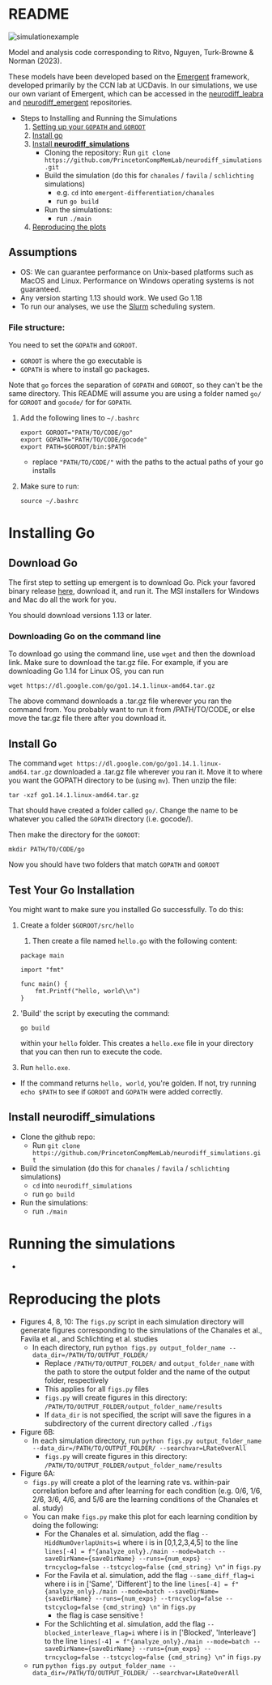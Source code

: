 # README
![simulationexample](https://i.imgur.com/Yjof8ac.png)

Model and analysis code corresponding to Ritvo, Nguyen, Turk-Browne & Norman (2023).

These models have been developed based on the [Emergent](https://github.com/emer/emergent) framework, developed primarily by the CCN lab at UCDavis. In our simulations, we use our own variant of Emergent, which can be accessed in the [neurodiff_leabra](#https://github.com/PrincetonCompMemLab/neurodiff_leabra) and [neurodiff_emergent](#https://github.com/PrincetonCompMemLab/neurodiff_emergent) repositories.

- Steps to Installing and Running the Simulations
    1. [Setting up your `GOPATH` and `GOROOT`](#File-structure)
    2. [Install go](#Installing-Go)
    3. [Install **neurodiff_simulations**](#Install-neurodiff_simulations)
        - Cloning the repository: Run `git clone https://github.com/PrincetonCompMemLab/neurodiff_simulations.git`
        - Build the simulation (do this for `chanales` / `favila` / `schlichting` simulations)
            - e.g. `cd` into `emergent-differentiation/chanales`
            - run `go build`
        - Run the simulations:
            - run `./main`
    4. [Reproducing the plots](#Reproducing-the-plots)

## Assumptions

- OS: We can guarantee performance on Unix-based platforms such as MacOS and Linux.
  Performance on Windows operating systems is not guaranteed.
- Any version starting 1.13 should work. We used Go 1.18
- To run our analyses, we use the [Slurm](https://slurm.schedmd.com/documentation.html) scheduling system.

### File structure:

You need to set the `GOPATH` and `GOROOT`.

- `GOROOT` is where the go executable is
- `GOPATH` is where to install go packages.

Note that `go` forces the separation of `GOPATH` and `GOROOT`, so they can't be the same directory. This README will assume you are using a folder named `go/` for `GOROOT` and `gocode/` for for `GOPATH`.

1. Add the following lines to `~/.bashrc`

    ```
    export GOROOT="PATH/TO/CODE/go"
    export GOPATH="PATH/TO/CODE/gocode"
    export PATH=$GOROOT/bin:$PATH
    ```

    - replace `"PATH/TO/CODE/"` with the paths to the actual paths of your go installs
2. Make sure to run:

    ```
    source ~/.bashrc
    ```

# Installing Go

## Download Go

The first step to setting up emergent is to download Go. Pick your favored binary release [here](https://golang.org/dl/), download it, and run it. The MSI installers for Windows and Mac do all the work for you.

You should download versions 1.13 or later.

### Downloading Go on the command line

To download go using the command line, use `wget` and then the download link. Make sure to download the tar.gz file. For example, if you are downloading Go 1.14 for Linux OS, you can run

```
wget https://dl.google.com/go/go1.14.1.linux-amd64.tar.gz

```

The above command downloads a .tar.gz file wherever you ran the command from. You probably want to run it from /PATH/TO/CODE, or else move the tar.gz file there after you download it.

## Install Go

The command `wget https://dl.google.com/go/go1.14.1.linux-amd64.tar.gz` downloaded a .tar.gz file wherever you ran it. Move it to where you want the GOPATH directory to be (using `mv`). Then unzip the file:

```
tar -xzf go1.14.1.linux-amd64.tar.gz

```

That should have created a folder called `go/`. Change the name to be whatever you called the `GOPATH` directory (i.e. gocode/).

Then make the directory for the `GOROOT`:

```
mkdir PATH/TO/CODE/go

```

Now you should have two folders that match `GOPATH` and `GOROOT`

## Test Your Go Installation

You might want to make sure you installed Go successfully. To do this:

1. Create a folder `$GOROOT/src/hello`
    1. Then create a file named `hello.go` with the following content:

    ```
    package main

    import "fmt"

    func main() {
    	fmt.Printf("hello, world\\n")
    }

    ```

2. 'Build' the script by executing the command:

    ```
    go build

    ```

    within your `hello` folder. This creates a `hello.exe` file in your directory that you can then run to execute the code.


3. Run `hello.exe`.  

- If the command returns `hello, world`, you're golden. If not, try running `echo $PATH` to see if `GOROOT` and `GOPATH` were added correctly.

## Install neurodiff_simulations

- Clone the github repo:
    - Run `git clone https://github.com/PrincetonCompMemLab/neurodiff_simulations.git`
- Build the simulation (do this for `chanales` / `favila` / `schlichting` simulations)
    - `cd` into `neurodiff_simulations`
    - run `go build`
- Run the simulations:
    - run `./main`

# Running the simulations
-
# Reproducing the plots

- Figures 4, 8, 10: The `figs.py` script in each simulation directory will generate figures corresponding to the simulations of the Chanales et al., Favila et al., and Schlichting et al. studies
    - In each directory, run `python figs.py output_folder_name --data_dir=/PATH/TO/OUTPUT_FOLDER/`
        - Replace `/PATH/TO/OUTPUT_FOLDER/` and `output_folder_name` with the path to store the output folder and the name of the output folder, respectively
        - This applies for all `figs.py` files
        - `figs.py` will create figures in this directory: `/PATH/TO/OUTPUT_FOLDER/output_folder_name/results`
        - If `data_dir` is not specified, the script will save the figures in a subdirectory of the current directory called `./figs`
- Figure 6B:
    - In each simulation directory, run `python figs.py output_folder_name --data_dir=/PATH/TO/OUTPUT_FOLDER/ --searchvar=LRateOverAll`
        - `figs.py` will create figures in this directory: `/PATH/TO/OUTPUT_FOLDER/output_folder_name/results`
- Figure 6A:
    - `figs.py` will create a plot of the learning rate vs. within-pair correlation before and after learning for each condition (e.g. 0/6, 1/6, 2/6, 3/6, 4/6, and 5/6 are the learning conditions of the Chanales et al. study)
    - You can make `figs.py` make this plot for each learning condition by doing the following:
        - For the Chanales et al. simulation, add the flag `--HiddNumOverlapUnits=i` where i is in [0,1,2,3,4,5] to the line `lines[-4] = f"{analyze_only}./main --mode=batch --saveDirName={saveDirName} --runs={num_exps} --trncyclog=false --tstcyclog=false {cmd_string} \n"` in `figs.py`
        - For the Favila et al. simulation, add the flag `--same_diff_flag=i` where i is in ['Same', 'Different'] to the line `lines[-4] = f"{analyze_only}./main --mode=batch --saveDirName={saveDirName} --runs={num_exps} --trncyclog=false --tstcyclog=false {cmd_string} \n"` in `figs.py`
            - the flag is case sensitive !
        -  For the Schlichting et al. simulation, add the flag `--blocked_interleave_flag=i` where i is in ['Blocked', 'Interleave'] to the line `lines[-4] = f"{analyze_only}./main --mode=batch --saveDirName={saveDirName} --runs={num_exps} --trncyclog=false --tstcyclog=false {cmd_string} \n"` in `figs.py`
    - run `python figs.py output_folder_name --data_dir=/PATH/TO/OUTPUT_FOLDER/ --searchvar=LRateOverAll`
